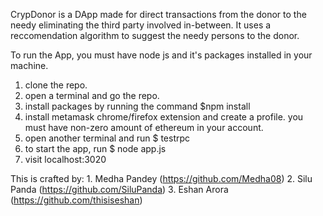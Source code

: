 CrypDonor is a DApp made for direct transactions from the donor to the needy eliminating the third party involved in-between.
It uses a reccomendation algorithm to suggest the needy persons to the donor.

To run the App, you must have node js and it's packages installed in your machine.

1. clone the repo.
2. open a terminal and go the repo.
2. install packages by running the command $npm install  
3. install metamask chrome/firefox extension and create a profile. you must have non-zero amount of ethereum in your account.
4. open another terminal and run $ testrpc
5. to start the app, run $ node app.js
6. visit localhost:3020

This is crafted by: 1. Medha Pandey (https://github.com/Medha08)
                     2. Silu Panda (https://github.com/SiluPanda)
                     3. Eshan Arora (https://github.com/thisiseshan)
